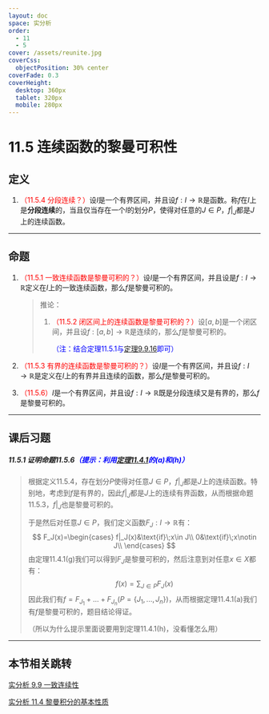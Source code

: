 ```yaml
---
layout: doc
space: 实分析
order:
  - 11
  - 5
cover: /assets/reunite.jpg
coverCss:
  objectPosition: 30% center
coverFade: 0.3
coverHeight:
  desktop: 360px
  tablet: 320px
  mobile: 280px
---
```

# 11.5 连续函数的黎曼可积性

## 定义

1. <span style="color:red">（11.5.4 分段连续？）</span>设$I$是一个有界区间，并且设$f:I\to\mathbb R$是函数。称$f$在$I$上是**分段连续**的，当且仅当存在一个$I$的划分$P$，使得对任意的$J\in P$，$f|_J$都是$J$上的连续函数。

---

## 命题

1. <span style="color:red">（11.5.1 一致连续函数是黎曼可积的？）</span>设$I$是一个有界区间，并且设是$f:I\to\mathbb R$定义在$I$上的一致连续函数，那么$f$是黎曼可积的。

   > 推论：
   >
   > 1. <span style="color:red">（11.5.2 闭区间上的连续函数是黎曼可积的？）</span>设$[a,b]$是一个闭区间，并且设$f:[a,b]\to\mathbb R$是连续的，那么$f$是黎曼可积的。
   >
   >    <span style="color:blue">（注：结合定理11.5.1与[定理9.9.16](/docs/Real-Analysis/Chap9/Sec9.md)即可）</span>

2. <span style="color:red">（11.5.3 有界的连续函数是黎曼可积的？）</span>设$I$是一个有界区间，并且设$f:I\to\mathbb R$是定义在$I$上的有界并且连续的函数，那么$f$是黎曼可积的。

3. <span style="color:red">（11.5.6）</span>$I$是一个有界区间，并且设$f:I\to\mathbb R$既是分段连续又是有界的，那么$f$是黎曼可积的。

---

## 课后习题

##### 11.5.1 证明命题11.5.6<span style="color:blue">（提示：利用[定理11.4.1](/docs/Real-Analysis/Chap11/Sec4.md)的(a)和(h)）</span>

>根据定义11.5.4，存在划分$P$使得对任意$J\in P$，$f|_J$都是$J$上的连续函数。特别地，考虑到$f$是有界的，因此$f|_J$都是$J$上的连续有界函数，从而根据命题11.5.3，$f|_J$也是黎曼可积的。
>
>于是然后对任意$J\in P$，我们定义函数$F_J:I\to\mathbb R$有：
>$$
>F_J(x)=\begin{cases}
>f|_J(x)&\text{if}\;x\in J\\
>0&\text{if}\;x\notin J\\
>\end{cases}
>$$
>由定理11.4.1(g)我们可以得到$F_J$是黎曼可积的，然后注意到对任意$x\in X$都有：
>$$
>f(x)=\sum_{J\in P}F_J(x)
>$$
>因此我们有$f=F_{J_1}+...+F_{J_n}(P=\{J_1,...,J_n\})$，从而根据定理11.4.1(a)我们有$f$是黎曼可积的，题目结论得证。
>
>（所以为什么提示里面说要用到定理11.4.1(h)，没看懂怎么用）

---

## 本节相关跳转

[实分析 9.9 一致连续性](/docs/Real-Analysis/Chap9/Sec9.md)

[实分析 11.4 黎曼积分的基本性质](/docs/Real-Analysis/Chap11/Sec4.md)